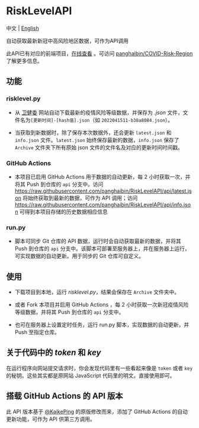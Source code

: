 # RiskLevelAPI

中文 | [English](README.en.md)

自动获取最新新冠中高风险地区数据，可作为API调用

此API已有对应的前端项目，[在线查看](https://covid.caduo.ml/) 。可访问 [panghaibin/COVID-Risk-Region](https://github.com/panghaibin/COVID-Risk-Region) 了解更多信息。

## 功能
### risklevel.py

- 从 [卫健委](http://bmfw.www.gov.cn/yqfxdjcx/risk.html) 网站自动下载最新的疫情风险等级数据，并保存为 *.json* 文件，文件名为`[更新时间]-[hash值].json`（如 `2022041511-b38a8084.json`）。

- 当获取到新数据时，除了保存本次数据外，还会更新 `latest.json` 和 `info.json` 文件。`latest.json` 始终保存最新的数据，`info.json` 保存了`Archive` 文件夹下所有原始 json 文件的文件名及对应的更新时间时间戳。

### GitHub Actions

- 本项目已启用 GitHub Actions 用于数据的自动更新，每 2 小时获取一次，并将其 Push 到仓库的 `api` 分支中。访问 <https://raw.githubusercontent.com/panghaibin/RiskLevelAPI/api/latest.json> 将始终获取到最新的数据，可作为 API 调用；访问 <https://raw.githubusercontent.com/panghaibin/RiskLevelAPI/api/info.json> 可得到本项目存储的历史数据相应信息

### run.py

- 脚本可同步 Git 仓库的 API 数据，运行时会自动获取最新的数据，并将其 Push 到仓库的 `api` 分支中。该脚本可部署至服务器上，并在服务器上运行，可实现数据的自动更新。用于同步的 Git 仓库可自定义。

## 使用

- 下载项目到本地，运行 *risklevel.py*，结果会保存在 `Archive` 文件夹中。

- 或者 Fork 本项目并启用 GitHub Actions ，每 2 小时获取一次新冠疫情风险等级数据，并将其 Push 到仓库的 `api` 分支中。

- 也可在服务器上设置定时任务，运行 run.py 脚本，实现数据的自动更新，并 Push 至指定仓库。

## 关于代码中的 *token* 和 *key*

在运行程序向网站提交请求时，你会发现代码里有一些看起来像是 `token` 或者 `key` 的秘钥。这些其实都是原网站 JavaScript 代码里的明文。直接使用即可。

## 搭载 GitHub Actions 的 API 版本

此 API 版本基于 [@KaikePing](https://github.com/KaikePing/RiskLevel) 的原版修改而来，添加了 GitHub Actions 的自动更新功能，可作为 API 供第三方调用。
